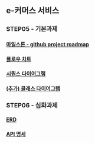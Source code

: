 ## e-커머스 서비스

### STEP05 - 기본과제

#### [마일스톤 - github project roadmap](https://github.com/users/kergosdyr/projects/1)
 
#### [플로우 차트](https://github.com/kergosdyr/hhplus-commerce-java/blob/homework/basic/docs/flow.md)

#### [시퀀스 다이어그램](https://github.com/kergosdyr/hhplus-commerce-java/blob/homework/basic/docs/sequence.md)

#### [(추가) 클래스 다이어그램](https://github.com/kergosdyr/hhplus-commerce-java/blob/homework/basic/docs/class.md)


### STEP06 - 심화과제

#### [ERD](https://github.com/kergosdyr/hhplus-commerce-java/blob/homework/advanced/docs/erd.md)

#### [API 명세](https://github.com/kergosdyr/hhplus-commerce-java/blob/homework/advanced/docs/api.md)